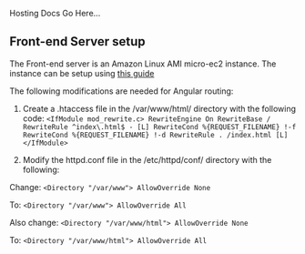 Hosting Docs Go Here...

## Front-end Server setup

The Front-end server is an Amazon Linux AMI micro-ec2 instance. The instance can be setup using [this guide](https://docs.aws.amazon.com/AWSEC2/latest/UserGuide/install-LAMP.html)

The following modifications are needed for Angular routing:

1. Create a .htaccess file in the /var/www/html/ directory with the following code:
 `<IfModule mod_rewrite.c>
  RewriteEngine On
  RewriteBase /
  RewriteRule ^index\.html$ - [L]
  RewriteCond %{REQUEST_FILENAME} !-f
  RewriteCond %{REQUEST_FILENAME} !-d
  RewriteRule . /index.html [L]
</IfModule>`

2. Modify the httpd.conf file in the /etc/httpd/conf/ directory with the following:

  Change:
  `<Directory "/var/www">
      AllowOverride None`

  To:
  `<Directory "/var/www">
      AllowOverride All`


  Also change:
  `<Directory "/var/www/html">
    AllowOverride None`

  To:
  `<Directory "/var/www/html">
    AllowOverride All`